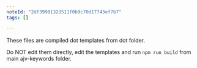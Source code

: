 ```yaml
---
noteId: "2df39901323511f0b9c70d17743ef7b7"
tags: []

---
```


These files are compiled dot templates from dot folder.

Do NOT edit them directly, edit the templates and run `npm run build` from main ajv-keywords folder.
